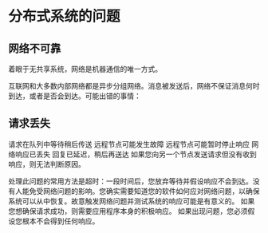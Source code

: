 # 分布式系统的问题
## 网络不可靠
着眼于无共享系统，网络是机器通信的唯一方式。

互联网和大多数内部网络都是异步分组网络。消息被发送后，网络不保证消息何时到达，或者是否会到达。可能出错的事情：

## 请求丢失
请求在队列中等待稍后传送
远程节点可能发生故障
远程节点可能暂时停止响应
网络响应已丢失
回复已延迟，稍后再送达
如果您向另一个节点发送请求但没有收到响应，则无法判断原因。

处理此问题的常用方法是超时：一段时间后，您放弃等待并假设响应不会到达。没有人能免受网络问题的影响。您确实需要知道您的软件如何应对网络问题，以确保系统可以从中恢复。故意触发网络问题并测试系统的响应可能是有意义的。
如果您想确保请求成功，则需要应用程序本身的积极响应。
如果出现问题，您必须假设您根本不会得到任何响应。
